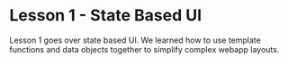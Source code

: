 # Lesson 1 - State Based UI

Lesson 1 goes over state based UI. We learned how to use template functions and
data objects together to simplify complex webapp layouts.

